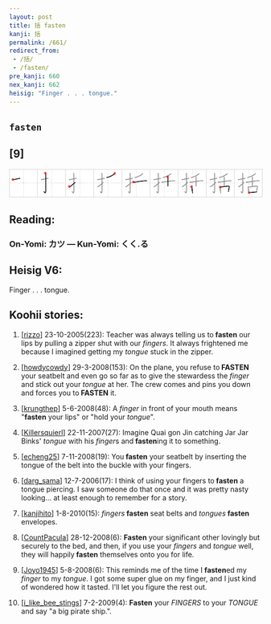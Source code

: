 ```yaml
---
layout: post
title: 括 fasten
kanji: 括
permalink: /661/
redirect_from:
 - /括/
 - /fasten/
pre_kanji: 660
nex_kanji: 662
heisig: "Finger . . . tongue."
---
```


## `fasten`

## [9]

<div class="stroke"><img src="../images/E68BAC.png" /></div>

## Reading:

### On-Yomi: カツ &mdash; Kun-Yomi: くく.る

## Heisig V6:

Finger . . . tongue.

## Koohii stories:

1) [<a href="http://kanji.koohii.com/profile/rizzo">rizzo</a>] 23-10-2005(223): Teacher was always telling us to<strong> fasten</strong> our lips by pulling a zipper shut with our <em>fingers</em>. It always frightened me because I imagined getting my <em>tongue</em> stuck in the zipper.

2) [<a href="http://kanji.koohii.com/profile/howdycowdy">howdycowdy</a>] 29-3-2008(153): On the plane, you refuse to<strong> FASTEN</strong> your seatbelt and even go so far as to give the stewardess the <em>finger</em> and stick out your <em>tongue</em> at her. The crew comes and pins you down and forces you to<strong> FASTEN</strong> it.

3) [<a href="http://kanji.koohii.com/profile/krungthep">krungthep</a>] 5-6-2008(48): A <em>finger</em> in front of your mouth means &quot;<strong>fasten</strong> your lips&quot; or &quot;hold your <em>tongue</em>&quot;.

4) [<a href="http://kanji.koohii.com/profile/Killersquierl">Killersquierl</a>] 22-11-2007(27): Imagine Quai gon Jin catching Jar Jar Binks&#039; <em>tongue</em> with his <em>finger</em>s and<strong> fasten</strong>ing it to something.

5) [<a href="http://kanji.koohii.com/profile/echeng25">echeng25</a>] 7-11-2008(19): You<strong> fasten</strong> your seatbelt by inserting the tongue of the belt into the buckle with your fingers.

6) [<a href="http://kanji.koohii.com/profile/darg_sama">darg_sama</a>] 12-7-2006(17): I think of using your fingers to<strong> fasten</strong> a tongue piercing. I saw someone do that once and it was pretty nasty looking... at least enough to remember for a story.

7) [<a href="http://kanji.koohii.com/profile/kanjihito">kanjihito</a>] 1-8-2010(15): <em>fingers</em><strong> fasten</strong> seat belts and <em>tongues</em><strong> fasten</strong> envelopes.

8) [<a href="http://kanji.koohii.com/profile/CountPacula">CountPacula</a>] 28-12-2008(6): <strong>Fasten</strong> your significant other lovingly but securely to the bed, and then, if you use your <em>fingers</em> and <em>tongue</em> well, they will happily<strong> fasten</strong> themselves onto you for life.

9) [<a href="http://kanji.koohii.com/profile/Joyo1945">Joyo1945</a>] 5-8-2008(6): This reminds me of the time I <strong>fasten</strong>ed my <em>finger</em> to my <em>tongue</em>. I got some super glue on my finger, and I just kind of wondered how it tasted. I&#039;ll let you figure the rest out.

10) [<a href="http://kanji.koohii.com/profile/i_like_bee_stings">i_like_bee_stings</a>] 7-2-2009(4): <strong>Fasten</strong> your <em>FINGERS</em> to your <em>TONGUE</em> and say &quot;a big pirate ship.&quot;.

